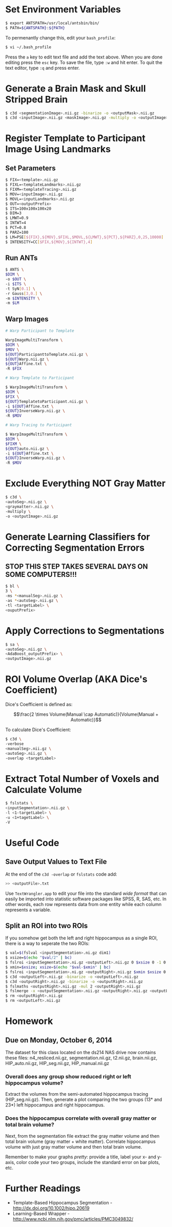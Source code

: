 # Set Environment Variables

```bash
$ export ANTSPATH=/usr/local/antsbin/bin/
$ PATH=${ANTSPATH}:${PATH}
```

To permenantly change this, edit your `bash_profile`:

```bash
$ vi ~/.bash_profile
```

Press the `a` key to edit text file and add the text above. When you are done editing press the `esc` key. To save the file, type `:w` and hit enter. To quit the text editor, type `:q` and press enter.

# Generate a Brain Mask and Skull Stripped Brain

```bash
$ c3d <segmentationImage>.nii.gz -binarize -o <outputMask>.nii.gz
$ c3d <inputImage>.nii.gz <maskImage>.nii.gz -multiply -o <outputImage>.nii.gz
```

# Register Template to Participant Image Using Landmarks

## Set Parameters

```bash
$ FIX=<template>.nii.gz
$ FIXL=<templateLandmarks>.nii.gz
$ FIXM=<templateTracing>.nii.gz
$ MOV=<inputImage>.nii.gz
$ MOVL=<inputLandmarks>.nii.gz
$ OUT=<outputPrefix>
$ ITS=100x100x100x20
$ DIM=3
$ LMWT=0.9
$ INTWT=4
$ PCT=0.8
$ PARZ=100
$ LM=PSE[${FIX},${MOV},$FIXL,$MOVL,${LMWT},${PCT},${PARZ},0,25,10000]
$ INTENSITY=CC[$FIX,${MOV},${INTWT},4]
```

## Run ANTs

```bash
$ ANTS \
$DIM \
-o $OUT \
-i $ITS \
-t SyN[0.1] \
-r Gauss[3,0.] \
-m $INTENSITY \
-m $LM
```

## Warp Images
```bash
# Warp Participant to Template

WarpImageMultiTransform \
$DIM \
$MOV \
${OUT}ParticipanttoTemplate.nii.gz \
${OUT}Warp.nii.gz \
${OUT}Affine.txt \
-R $FIX

# Warp Template to Participant

$ WarpImageMultiTransform \
$DIM \
$FIX \
${OUT}TemplatetoParticipant.nii.gz \
-i ${OUT}Affine.txt \
${OUT}InverseWarp.nii.gz \
-R $MOV

# Warp Tracing to Participant

$ WarpImageMultiTransform \
$DIM \
$FIXM \
${OUT}auto.nii.gz \
-i ${OUT}Affine.txt \
${OUT}InverseWarp.nii.gz \
-R $MOV
```

# Exclude Everything NOT Gray Matter

```bash
$ c3d \
<autoSeg>.nii.gz \
<graymatter>.nii.gz \
-multiply \
-o <outputImage>.nii.gz
```

# Generate Learning Classifiers for Correcting Segmentation Errors

## STOP THIS STEP TAKES SEVERAL DAYS ON SOME COMPUTERS!!!

```bash
$ bl \
3 \
-ms *<manualSeg>.nii.gz \
-as *<autoSeg>.nii.gz \
-tl <targetLabel> \
<ouputPrefix>
```

# Apply Corrections to Segmentations

```bash
$ sa \
<autoSeg>.nii.gz \
<AdaBoost_outputPrefix> \
<outputImage>.nii.gz
```

# ROI Volume Overlap (AKA Dice's Coefficient)

Dice's Coefficient is defined as:

$$\frac{2 \times Volume(Manual \cap Automatic)}{Volume(Manual + Automatic)}$$

To calculate Dice's Coefficient:

```bash
$ c3d \
-verbose
<manualSeg>.nii.gz \
<autoSeg>.nii.gz \
-overlap <targetLabel>
```

# Extract Total Number of Voxels and Calculate Volume

```bash
$ fslstats \
<inputSegmentation>.nii.gz \
-l <1-targetLabel> \
-u <1+tagetLabel> \
-V
```

# Useful Code

## Save Output Values to Text File

At the end of the `c3d -overlap` or `fslstats` code add:

```bash
>> <outputFile>.txt
```

Use `TextWrangler.app` to edit your file into the standard *wide format* that can easily be imported into statistic software packages like SPSS, R, SAS, etc. In other words, each row represents data from one entity while each column represents a variable.

## Split an ROI into two ROIs

If you somehow get both the left and right hippocampus as a single ROI, there is a way to seperate the two ROIs:

```bash
$ val=$(fslval <inputSegmentation>.ni.gz dim1)
$ xsize=$(echo "$val/2" | bc)
$ fslroi <inputSegmentation>.ni.gz <outputLeft>.nii.gz 0 $xsize 0 -1 0 -1
$ xmin=$xsize; xsize=$(echo "$val-$xmin" | bc)
$ fslroi <inputSegmentation>.ni.gz <outputRight>.nii.gz $xmin $xsize 0 -1 0 -1
$ c3d <outputLeft>.nii.gz -binarize -o <outputLeft>.nii.gz
$ c3d <outputRight>.nii.gz -binarize -o <outputRight>.nii.gz
$ fslmaths <outputRight>.nii.gz -mul 2 <outputRight>.nii.gz
$ fslmerge -x <outputSegmentation>.nii.gz <outputRight>.nii.gz <outputLeft>.nii.gz
$ rm <outputRight>.nii.gz
$ rm <outputLeft>.nii.gz
```

# Homework

## Due on Monday, October 6, 2014

The dataset for this class located on the ds214 NAS drive now contains these files: n4_resliced.nii.gz, segmentation.nii.gz, t2.nii.gz, brain.nii.gz, HIP_auto.nii.gz, HIP_seg.nii.gz, HIP_manual.nii.gz

### Overall does any group show reduced right or left hippocampus volume?

Extract the volumes from the semi-automated hippocampus tracing (HIP_seg.nii.gz). Then, generate a plot comparing the two groups (13\* and 23\*) left hippocampus and right hippocampus.

### Does the hippocampus correlate with overall gray matter or total brain volume?

Next, from the segmentation file extract the gray matter volume and then total brain volume ($\text{gray matter} + \text{white matter}$). Correlate hippocampus volume with just gray matter volume and then total brain volume. 

Remember to make your graphs *pretty*: provide a title, label your x- and y-axis, color code your two groups, include the standard error on bar plots, etc.

# Further Readings

* Template-Based Hippocampus Segmentation - http://dx.doi.org/10.1002/hipo.20619
* Learning-Based Wrapper - http://www.ncbi.nlm.nih.gov/pmc/articles/PMC3049832/
